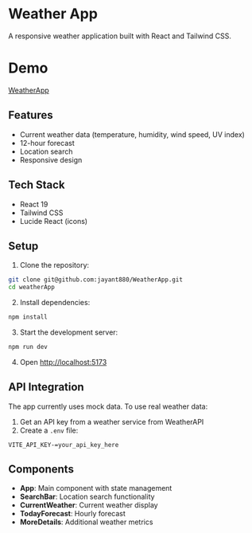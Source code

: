 # Weather App

A responsive weather application built with React and Tailwind CSS.

# Demo 
[WeatherApp](https://weather-app-eight-rosy-20.vercel.app/)

## Features

- Current weather data (temperature, humidity, wind speed, UV index)
- 12-hour forecast
- Location search
- Responsive design

## Tech Stack

- React 19
- Tailwind CSS
- Lucide React (icons)

## Setup

1. Clone the repository:
```bash
git clone git@github.com:jayant880/WeatherApp.git
cd weatherApp
```

2. Install dependencies:
```bash
npm install
```

3. Start the development server:
```bash
npm run dev
```

4. Open [http://localhost:5173](http://localhost:5173)

## API Integration

The app currently uses mock data. To use real weather data:

1. Get an API key from a weather service from WeatherAPI
2. Create a `.env` file:
```env
VITE_API_KEY-=your_api_key_here
```

## Components

- **App**: Main component with state management
- **SearchBar**: Location search functionality
- **CurrentWeather**: Current weather display
- **TodayForecast**: Hourly forecast
- **MoreDetails**: Additional weather metrics

